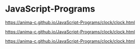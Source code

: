 # JavaScript-Programs

https://anima-c.github.io/JavaScript-Programs/clock/clock.html

https://anima-c.github.io/JavaScript-Programs/clock/clock.html

https://anima-c.github.io/JavaScript-Programs/clock/clock.html
